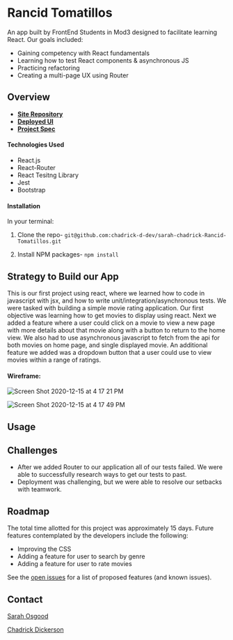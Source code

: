 # Rancid Tomatillos
An app built by FrontEnd Students in Mod3 designed to facilitate learning React. Our goals included: 
* Gaining competency with React fundamentals
* Learning how to test React components & asynchronous JS
* Practicing refactoring
* Creating a multi-page UX using Router

## Overview

- **[Site Repository](https://github.com/chadrick-d-dev/sarah-chadrick-Rancid-Tomatillos)**
- **[Deployed UI](https://chadrick-d-dev.github.io/sarah-chadrick-Rancid-Tomatillos/)**
- **[Project Spec](https://frontend.turing.io/projects/module-3/rancid-tomatillos-v3.html)**

#### Technologies Used

* React.js
* React-Router
* React Tesitng Library
* Jest
* Bootstrap

#### Installation
In your terminal:
1. Clone the repo-
`git@github.com:chadrick-d-dev/sarah-chadrick-Rancid-Tomatillos.git`

2. Install NPM packages- `npm install`

## Strategy to Build our App

This is our first project using react, where we learned how to code in javascript with jsx, and how to write unit/integration/asynchronous tests. We were tasked with building a simple movie rating application. Our first objective was learning how to get movies to display using react. Next we added a feature where a user could click on a movie to view a new page with more details about that movie along with a button to return to the home view. We also had to use asynchronous javascript to fetch from the api for both movies on home page, and single displayed movie. An additional feature we added was a dropdown button that a user could use to view movies within a range of ratings.


#### Wireframe: 
![Screen Shot 2020-12-15 at 4 17 21 PM](https://user-images.githubusercontent.com/12281987/102284287-298bcb80-3ef1-11eb-983e-e47dc9840b4d.png)

![Screen Shot 2020-12-15 at 4 17 49 PM](https://user-images.githubusercontent.com/12281987/102284310-30b2d980-3ef1-11eb-8acc-f24f7df2651e.png)

## Usage
#### 

## Challenges
* After we added Router to our application all of our tests failed. We were able to successfully research ways to get our tests to past.
* Deployment was challenging, but we were able to resolve our setbacks with teamwork.

## Roadmap

The total time allotted for this project was approximately 15 days. Future features contemplated by the developers include the following:

* Improving the CSS
* Adding a feature for user to search by genre
* Adding a feature for user to rate movies

See the [open issues](https://github.com/chadrick-d-dev/sarah-chadrick-Rancid-Tomatillos/issues) for a list of proposed features (and known issues).

## Contact

 [Sarah Osgood](https://github.com/saraho1123)

 [Chadrick Dickerson](https://github.com/chadrick-d-dev)